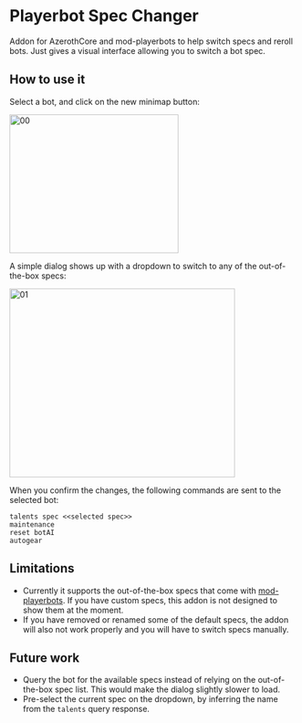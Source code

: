 # Playerbot Spec Changer

Addon for AzerothCore and mod-playerbots to help switch specs and reroll bots. Just gives a visual interface allowing you to switch a bot spec.

## How to use it

Select a bot, and click on the new minimap button:

<img width="296" height="243" alt="00" src="https://github.com/user-attachments/assets/ae4f6d15-3384-4e24-84e1-dd01ba818b4a" />

A simple dialog shows up with a dropdown to switch to any of the out-of-the-box specs:

<img width="395" height="331" alt="01" src="https://github.com/user-attachments/assets/902ca654-6ee6-4c40-ba36-5b63d9934edf" />

When you confirm the changes, the following commands are sent to the selected bot:

```
talents spec <<selected spec>>
maintenance
reset botAI
autogear
```

## Limitations

- Currently it supports the out-of-the-box specs that come with [mod-playerbots](https://github.com/liyunfan1223/mod-playerbots). If you have custom specs, this addon is not designed to show them at the moment.
- If you have removed or renamed some of the default specs, the addon will also not work properly and you will have to switch specs manually.

## Future work

- Query the bot for the available specs instead of relying on the out-of-the-box spec list. This would make the dialog slightly slower to load.
- Pre-select the current spec on the dropdown, by inferring the name from the `talents` query response.
